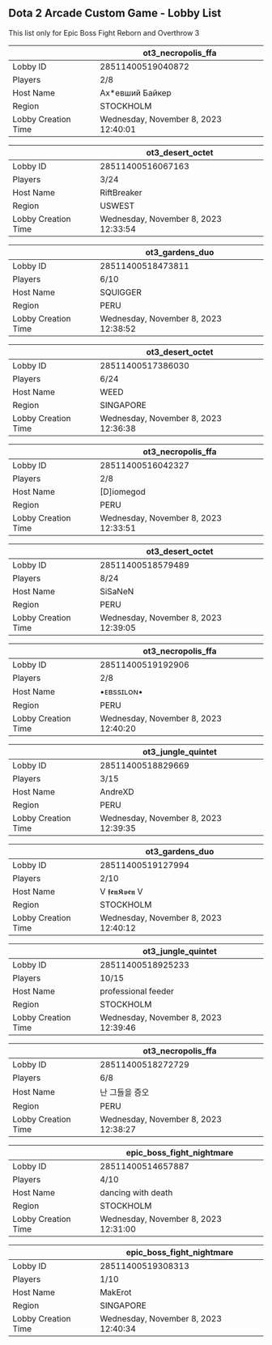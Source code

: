 ## Dota 2 Arcade Custom Game - Lobby List

This list only for Epic Boss Fight Reborn and Overthrow 3

|  | ot3_necropolis_ffa |
| ------ | ------ |
| Lobby ID | 28511400519040872 |
| Players | 2/8 |
| Host Name | Ах*евший Байкер |
| Region | STOCKHOLM |
| Lobby Creation Time | Wednesday, November 8, 2023 12:40:01 |


|  | ot3_desert_octet |
| ------ | ------ |
| Lobby ID | 28511400516067163 |
| Players | 3/24 |
| Host Name | RiftBreaker |
| Region | USWEST |
| Lobby Creation Time | Wednesday, November 8, 2023 12:33:54 |


|  | ot3_gardens_duo |
| ------ | ------ |
| Lobby ID | 28511400518473811 |
| Players | 6/10 |
| Host Name | SQUlGGER |
| Region | PERU |
| Lobby Creation Time | Wednesday, November 8, 2023 12:38:52 |


|  | ot3_desert_octet |
| ------ | ------ |
| Lobby ID | 28511400517386030 |
| Players | 6/24 |
| Host Name | WEED |
| Region | SINGAPORE |
| Lobby Creation Time | Wednesday, November 8, 2023 12:36:38 |


|  | ot3_necropolis_ffa |
| ------ | ------ |
| Lobby ID | 28511400516042327 |
| Players | 2/8 |
| Host Name | [D]iomegod |
| Region | PERU |
| Lobby Creation Time | Wednesday, November 8, 2023 12:33:51 |


|  | ot3_desert_octet |
| ------ | ------ |
| Lobby ID | 28511400518579489 |
| Players | 8/24 |
| Host Name | SiSaNeN |
| Region | PERU |
| Lobby Creation Time | Wednesday, November 8, 2023 12:39:05 |


|  | ot3_necropolis_ffa |
| ------ | ------ |
| Lobby ID | 28511400519192906 |
| Players | 2/8 |
| Host Name | •ᴇʙssɪʟᴏɴ• |
| Region | PERU |
| Lobby Creation Time | Wednesday, November 8, 2023 12:40:20 |


|  | ot3_jungle_quintet |
| ------ | ------ |
| Lobby ID | 28511400518829669 |
| Players | 3/15 |
| Host Name | AndreXD |
| Region | PERU |
| Lobby Creation Time | Wednesday, November 8, 2023 12:39:35 |


|  | ot3_gardens_duo |
| ------ | ------ |
| Lobby ID | 28511400519127994 |
| Players | 2/10 |
| Host Name | V 𝖋𝖊𝖓𝕶𝖛𝖊𝖓 V |
| Region | STOCKHOLM |
| Lobby Creation Time | Wednesday, November 8, 2023 12:40:12 |


|  | ot3_jungle_quintet |
| ------ | ------ |
| Lobby ID | 28511400518925233 |
| Players | 10/15 |
| Host Name | professional feeder |
| Region | STOCKHOLM |
| Lobby Creation Time | Wednesday, November 8, 2023 12:39:46 |


|  | ot3_necropolis_ffa |
| ------ | ------ |
| Lobby ID | 28511400518272729 |
| Players | 6/8 |
| Host Name | 난 그들을 증오 |
| Region | PERU |
| Lobby Creation Time | Wednesday, November 8, 2023 12:38:27 |


|  | epic_boss_fight_nightmare |
| ------ | ------ |
| Lobby ID | 28511400514657887 |
| Players | 4/10 |
| Host Name | dancing with death |
| Region | STOCKHOLM |
| Lobby Creation Time | Wednesday, November 8, 2023 12:31:00 |


|  | epic_boss_fight_nightmare |
| ------ | ------ |
| Lobby ID | 28511400519308313 |
| Players | 1/10 |
| Host Name | MakErot |
| Region | SINGAPORE |
| Lobby Creation Time | Wednesday, November 8, 2023 12:40:34 |


